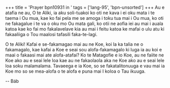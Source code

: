 +++
title = 'Prayer bpn10931 in '
tags = ['lang-95', 'bpn-unsorted']
+++
Au e atafia ne au, O te Aliki, ia aku soli-tuakoi ko oti ne kava i ei oku mata i te taema i Ou mua, kae ko fai pela me se amoga i toku tua mai i Ou mua, ko oti ne fakagalue i te va o oku mo Ou mata gali, ko otii ne aofia iei au mai i auala katoa kae ko fai mo fakalavelave kia au mai i feitu katoa ke mafai o ulu atu ki fakaaliiga o Tou maalosi tafasili faka-te-lagi.

O te Aliki!  Kafai e se-fakamagao mai au ne Koe, koi la ka talia ne o fakamagalo, kae kafai a Koe e seai sou alofa-fakamagalo ki luga ia au koi e maai o fakaasi mai ate alofa-atafai?  Ko te Matagofie e io Koe, au ne faiite ne Koe ako au e seai lele loa kae au ne fakaolaola aka ne Koe ako au e seai lele loa soku malamalama.  Tavaeega e ia Koe, so se fakatalitonuuga e vau mai ia Koe mo so se mea-alofa o te alofa e puna mai I koloa o Tau ikuuga.

-- Báb
